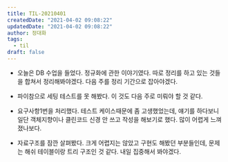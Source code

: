 ```yaml
---
title: TIL-20210401
createdDate: "2021-04-02 09:08:22"
updatedDate: "2021-04-02 09:08:22"
author: 정대화
tags:
  - til
draft: false
---
```


- 오늘은 DB 수업을 들었다. 정규화에 관한 이야기였다. 따로 정리를 하고 있는 것들을 합쳐서 정리해봐야겠다. 다음 주를 정리 기간으로 잡아야겠다.

- 파이참으로 세팅 테스트를 못 해봤다. 이 것도 다음 주로 미뤄야 할 것 같다.

- 요구사항1번을 처리했다. 테스트 케이스때문에 좀 고생했었는데, 얘기를 하다보니 일단 객체지향이나 클린코드 신경 안 쓰고 작성을 해보기로 했다. 많이 어렵게 느껴졌나보다.

- 자료구조를 잠깐 살펴봤다. 크게 어렵지는 않았고 구현도 해봤던 부분들인데, 문제는 해쉬 테이블이랑 트리 구조인 것 같다. 내일 집중해서 봐야겠다.